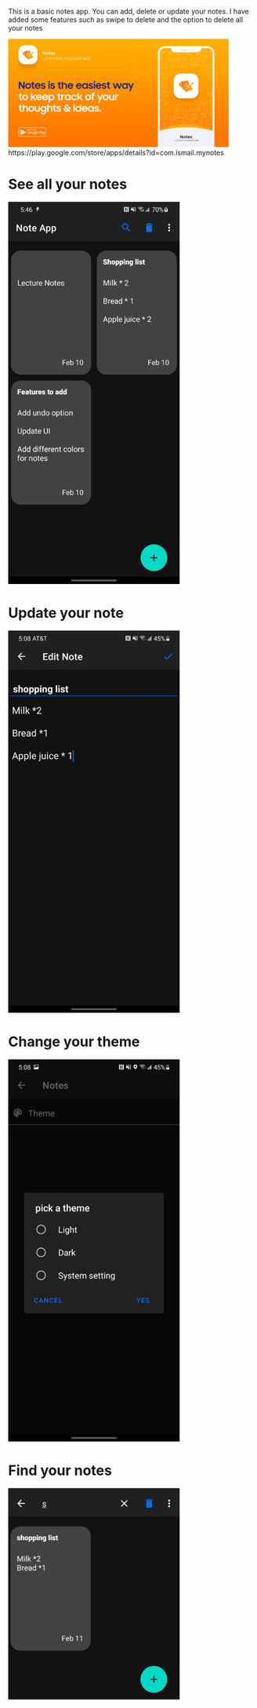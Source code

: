 This is a basic notes app. You can add, delete or update your notes. I have added some features such as swipe to delete and the option to delete all your notes


<img src="feature%20grapic/Notes App Playstore Cover.png" width="450">
https://play.google.com/store/apps/details?id=com.ismail.mynotes




# See all your notes
<img src="images/note%20list.jpg" width="350">



# Update your note
<img src="images/edit%20note.jpg" width="350">



# Change your theme
<img src="images/pick%20a%20theme.jpg" width="350">



# Find your notes
<img src="images/search%20note.jpg" width="350">
